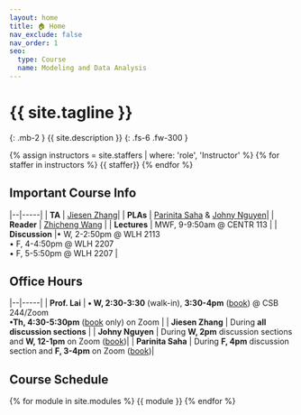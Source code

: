 ```yaml
---
layout: home
title: 🏠 Home
nav_exclude: false
nav_order: 1
seo:
  type: Course
  name: Modeling and Data Analysis
---
```


# {{ site.tagline }}
{: .mb-2 }
{{ site.description }}
{: .fs-6 .fw-300 }

{% assign instructors = site.staffers | where: 'role', 'Instructor' %} {% for staffer in instructors %} {{ staffer}} {% endfor %}

## Important Course Info

|--|-----|
| **TA**         | [Jiesen Zhang](mailto:jiz147@ucsd.edu)|
| **PLAs**       | [Parinita Saha](mailto:psaha@ucsd.edu) & [Johny Nguyen](mailto:jon009@ucsd.edu)|
| **Reader**     | [Zhicheng Wang](mailto:zhw049@ucsd.edu)  |
| **Lectures**   | MWF, 9-9:50am @ CENTR 113 |
| **Discussion**   |• W, 2-2:50pm @ WLH 2113 <br> • F, 4-4:50pm @ WLH 2207 <br> • F, 5-5:50pm @ WLH 2207 |

## Office Hours

|--|-----|
| **Prof. Lai** | **• W, 2:30-3:30** (walk-in), **3:30-4pm** ([book](https://calendar.app.google/1nebbtvdYdn6WFpw5)) @ CSB 244/Zoom <br> **•Th, 4:30-5:30pm** ([book](https://calendar.app.google/1nebbtvdYdn6WFpw5) only) on Zoom |
| **Jiesen Zhang** | During **all discussion sections** |
| **Johny Nguyen** | During **W, 2pm** discussion sections and **W, 12-1pm** on Zoom ([book](https://calendar.google.com/calendar/u/0/appointments/schedules/AcZssZ1WvcYtgNkM4YyT0kNVwXJozy4e8Q_38ggQFCpD8pPgP1ppncu73eGhm8SXFO1UgkTubgojQ5Vu))|
| **Parinita Saha** | During **F, 4pm** discussion section and **F, 3-4pm** on Zoom ([book](calendar.app.google/HLzdroXxskiB1rtx8))|


## Course Schedule
{% for module in site.modules %}
{{ module }}
{% endfor %}
